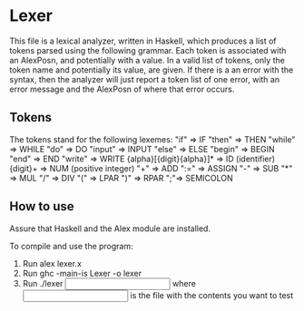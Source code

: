 # Lexer

This file is a lexical analyzer, written in Haskell, which produces a list of tokens parsed
using the following grammar. Each token is associated with an AlexPosn, and
potentially with a value. In a valid list of tokens, only the token name and
potentially its value, are given. If there is a an error with the syntax, then the
analyzer will just report a token list of one error, with an error message and the AlexPosn of where that error occurs.

## Tokens

The tokens stand for the following lexemes:
"if" => IF 
"then" => THEN 
"while" => WHILE
"do" => DO 
"input" => INPUT
"else" => ELSE 
"begin" => BEGIN 
"end" => END 
"write" => WRITE
{alpha}[{digit}{alpha}]\* => ID (identifier) 
{digit}+ => NUM (positive integer) 
"+" => ADD 
":=" => ASSIGN
"-" => SUB 
"\*" => MUL
"/" => DIV
"(" => LPAR
")" => RPAR
";"=> SEMICOLON

## How to use

Assure that Haskell and the Alex module are installed.

To compile and use the program:
  1. Run
      alex lexer.x
  2. Run
      ghc -main-is Lexer -o lexer
  3. Run
      ./lexer <input file>
      where <input file> is the file with the contents you want to test

